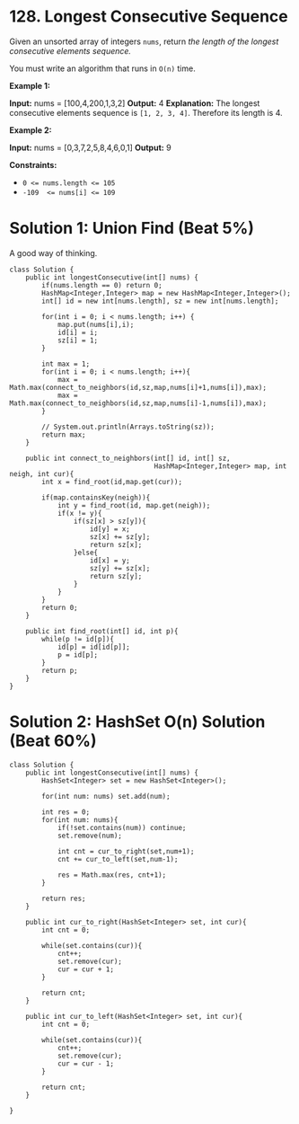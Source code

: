 # 128. Longest Consecutive Sequence
Given an unsorted array of integers  `nums`, return  _the length of the longest consecutive elements sequence._

You must write an algorithm that runs in `O(n)` time.

**Example 1:**

**Input:** nums = [100,4,200,1,3,2]
**Output:** 4
**Explanation:** The longest consecutive elements sequence is `[1, 2, 3, 4]`. Therefore its length is 4.

**Example 2:**

**Input:** nums = [0,3,7,2,5,8,4,6,0,1]
**Output:** 9

**Constraints:**

-   `0 <= nums.length <= 105`
-   `-109  <= nums[i] <= 109`

# Solution 1: Union Find (Beat 5%)
A good way of thinking.
```
class Solution {
    public int longestConsecutive(int[] nums) {
        if(nums.length == 0) return 0;
        HashMap<Integer,Integer> map = new HashMap<Integer,Integer>();
        int[] id = new int[nums.length], sz = new int[nums.length];
        
        for(int i = 0; i < nums.length; i++) {
            map.put(nums[i],i);
            id[i] = i;
            sz[i] = 1;
        }
        
        int max = 1;
        for(int i = 0; i < nums.length; i++){
            max = Math.max(connect_to_neighbors(id,sz,map,nums[i]+1,nums[i]),max);
            max = Math.max(connect_to_neighbors(id,sz,map,nums[i]-1,nums[i]),max);
        }
        
        // System.out.println(Arrays.toString(sz));
        return max;
    }
    
    public int connect_to_neighbors(int[] id, int[] sz, 
                                    HashMap<Integer,Integer> map, int neigh, int cur){
        int x = find_root(id,map.get(cur));
            
        if(map.containsKey(neigh)){
            int y = find_root(id, map.get(neigh));
            if(x != y){
                if(sz[x] > sz[y]){
                    id[y] = x;
                    sz[x] += sz[y];
                    return sz[x];
                }else{
                    id[x] = y;
                    sz[y] += sz[x];
                    return sz[y];
                }
            }
        }
        return 0;
    }
    
    public int find_root(int[] id, int p){
        while(p != id[p]){
            id[p] = id[id[p]];
            p = id[p];
        }
        return p;
    }
}
```

# Solution 2: HashSet O(n) Solution (Beat 60%)
```
class Solution {
    public int longestConsecutive(int[] nums) {
        HashSet<Integer> set = new HashSet<Integer>();
        
        for(int num: nums) set.add(num);
        
        int res = 0;
        for(int num: nums){
            if(!set.contains(num)) continue;
            set.remove(num);
            
            int cnt = cur_to_right(set,num+1);
            cnt += cur_to_left(set,num-1);
            
            res = Math.max(res, cnt+1);
        }
        
        return res;
    }
    
    public int cur_to_right(HashSet<Integer> set, int cur){
        int cnt = 0;
        
        while(set.contains(cur)){
            cnt++;
            set.remove(cur);
            cur = cur + 1;
        }
        
        return cnt;
    }
    
    public int cur_to_left(HashSet<Integer> set, int cur){
        int cnt = 0;
        
        while(set.contains(cur)){
            cnt++;
            set.remove(cur);
            cur = cur - 1;
        }
        
        return cnt;
    }
    
}
```